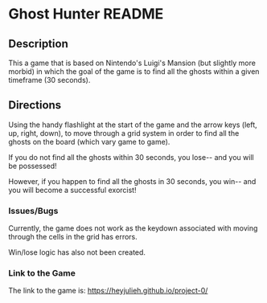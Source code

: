 # Ghost Hunter README

## Description

This a game that is based on Nintendo's Luigi's Mansion (but slightly more morbid) in which the goal of the game is to find all the ghosts within a given timeframe (30 seconds).

## Directions
Using the handy flashlight at the start of the game and the arrow keys (left, up, right, down), to move through a grid system in order to find all the ghosts on the board (which vary game to game).

If you do not find all the ghosts within 30 seconds, you lose-- and you will be possessed!

However, if you happen to find all the ghosts in 30 seconds, you win-- and you will become a successful exorcist!

### Issues/Bugs
Currently, the game does not work as the keydown associated with moving through the cells in the grid has errors.

Win/lose logic has also not been created.

### Link to the Game
The link to the game is: https://heyjulieh.github.io/project-0/
